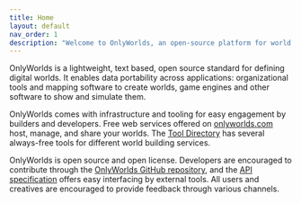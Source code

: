 ```yaml
---
title: Home
layout: default
nav_order: 1
description: "Welcome to OnlyWorlds, an open-source platform for world building and simulation"
---
```

 

OnlyWorlds is a lightweight, text based, open source standard for defining digital worlds. It enables data portability across applications: organizational tools and mapping software to create worlds, game engines and other software to show and simulate them.

OnlyWorlds comes with infrastructure and tooling for easy engagement by builders and developers. Free web services offered on [onlyworlds.com](https://www.onlyworlds.com) host, manage, and share your worlds. The [Tool Directory](../docs/tool-directory/) has several always-free tools for different world building services.

OnlyWorlds is open source and open license. Developers are encouraged to contribute through the [OnlyWorlds GitHub repository](https://github.com/OnlyWorlds/OnlyWorlds), and the [API specification](https://onlyworlds.com/api/docs) offers easy interfacing by external tools. All users and creatives are encouraged to provide feedback through various channels.

 
